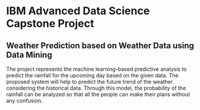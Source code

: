 # IBM Advanced Data Science Capstone Project
## Weather Prediction based on Weather Data using Data Mining

The project represents the machine learning-based predictive analysis to predict the rainfall for the upcoming day based on the given data. The proposed system will help to predict the future trend of the weather considering the historical data. Through this model, the probability of the rainfall can be analyzed so that all the people can make their plans without any confusion.
